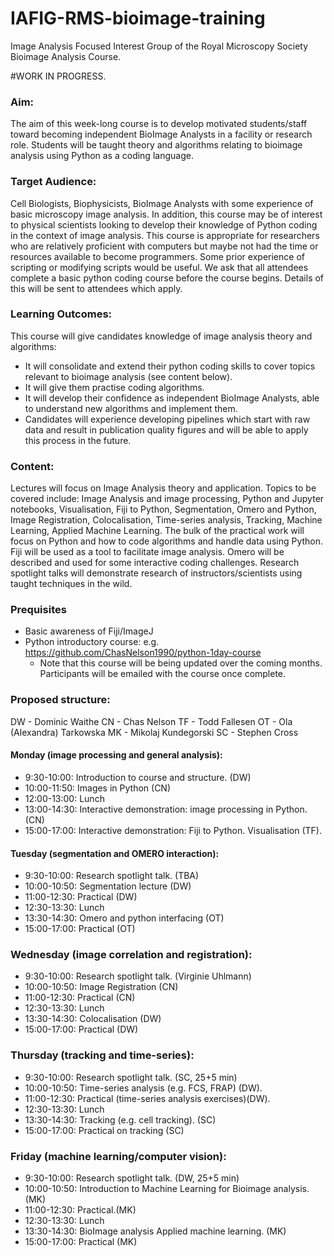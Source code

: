 # IAFIG-RMS-bioimage-training
Image Analysis Focused Interest Group of the Royal Microscopy Society Bioimage Analysis Course.

#WORK IN PROGRESS.

### Aim:
The aim of this week-long course is to develop motivated students/staff toward becoming independent BioImage Analysts in a facility or research role. Students will be taught theory and algorithms relating to bioimage analysis using Python as a coding language.

### Target Audience:
Cell Biologists, Biophysicists, BioImage Analysts with some experience of basic microscopy image analysis. In addition, this course may be of interest to physical scientists looking to develop their knowledge of Python coding in the context of image analysis. This course is appropriate for researchers who are relatively proficient with computers but maybe not had the time or resources available to become programmers. Some prior experience of scripting or modifying scripts would be useful. We ask that all attendees complete a basic python coding course before the course begins. Details of this will be sent to attendees which apply.



### Learning Outcomes: 
This course will give candidates knowledge of image analysis theory and algorithms:
* It will consolidate and extend their python coding skills to cover topics relevant to bioimage analysis (see content below). 
* It will give them practise coding algorithms. 
* It will develop their confidence as independent BioImage Analysts, able to understand new algorithms and implement them.
* Candidates will experience developing pipelines which start with raw data and result in publication quality figures and will be able to apply this process in the future.

### Content:
Lectures will focus on Image Analysis theory and application. Topics to be covered include: Image Analysis and image processing, Python and Jupyter notebooks, Visualisation, Fiji to Python, Segmentation, Omero and Python, Image Registration, Colocalisation, Time-series analysis, Tracking, Machine Learning, Applied Machine Learning. The bulk of the practical work will focus on Python and how to code algorithms and handle data using Python. Fiji will be used as a tool to facilitate image analysis. Omero will be described and used for some interactive coding challenges. Research spotlight talks will demonstrate research of instructors/scientists using taught techniques in the wild.

### Prequisites
- Basic awareness of Fiji/ImageJ
- Python introductory course: e.g. https://github.com/ChasNelson1990/python-1day-course
  - Note that this course will be being updated over the coming months. Participants will be emailed with the course once complete.


### Proposed structure:

DW - Dominic Waithe
CN - Chas Nelson
TF  - Todd Fallesen
OT - Ola (Alexandra) Tarkowska
MK - Mikolaj Kundegorski
SC - Stephen Cross

#### Monday (image processing and general analysis):
- 9:30-10:00: Introduction to course and structure. (DW)
- 10:00-11:50: Images in Python (CN)
- 12:00-13:00: Lunch
- 13:00-14:30: Interactive demonstration: image processing in Python. (CN)
- 15:00-17:00: Interactive demonstration: Fiji to Python. Visualisation (TF). 
#### Tuesday (segmentation and OMERO interaction):
- 9:30-10:00: Research spotlight talk. (TBA)
- 10:00-10:50: Segmentation lecture (DW)
- 11:00-12:30: Practical (DW)
- 12:30-13:30: Lunch
- 13:30-14:30: Omero and python interfacing (OT)
- 15:00-17:00: Practical (OT)
### Wednesday (image correlation and registration):
- 9:30-10:00: Research spotlight talk. (Virginie Uhlmann)
- 10:00-10:50: Image Registration (CN)
- 11:00-12:30: Practical (CN)
- 12:30-13:30:  Lunch
- 13:30-14:30: Colocalisation (DW)
- 15:00-17:00: Practical (DW)
### Thursday (tracking and time-series):
- 9:30-10:00: Research spotlight talk. (SC, 25+5 min)
- 10:00-10:50: Time-series analysis (e.g. FCS, FRAP) (DW).
- 11:00-12:30: Practical (time-series analysis exercises)(DW).
- 12:30-13:30: Lunch
- 13:30-14:30: Tracking (e.g. cell tracking). (SC)
- 15:00-17:00: Practical on tracking (SC)
### Friday (machine learning/computer vision):
- 9:30-10:00: Research spotlight talk. (DW, 25+5 min)
- 10:00-10:50: Introduction to Machine Learning for Bioimage analysis. (MK)
- 11:00-12:30: Practical.(MK)
- 12:30-13:30: Lunch
- 13:30-14:30: BioImage analysis Applied machine learning. (MK)
- 15:00-17:00: Practical (MK)
